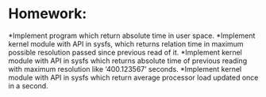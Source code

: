 # Homework:

*Implement program which return absolute time in user space.
*Implement kernel module with API in sysfs, which returns relation time in
maximum possible resolution passed since previous read of it.
*Implement kernel module with API in sysfs which returns absolute time of
previous reading with maximum resolution like ‘400.123567’ seconds.
*Implement kernel module with API in sysfs which return average processor
load updated once in a second.
